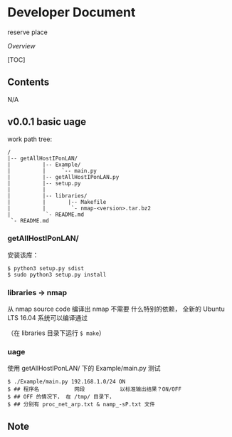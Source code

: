 # Developer Document

  reserve place

*Overview*

[TOC]

## Contents

  N/A

## v0.0.1 basic uage

work path tree:

```none
/
|-- getAllHostIPonLAN/
|          |-- Example/
|          |     `-- main.py
|          |-- getAllHostIPonLAN.py
|          |-- setup.py
|          |
|          |-- libraries/
|          |       |-- Makefile
|          |        `- nmap-<version>.tar.bz2
|           `- README.md
 `- README.md
```

### getAllHostIPonLAN/

  安装该库：

```shell
$ python3 setup.py sdist
$ sudo python3 setup.py install
```

### libraries -> nmap

  从 nmap source code 编译出 nmap 不需要 什么特别的依赖， 全新的 Ubuntu LTS 16.04 系统可以编译通过

（在 libraries 目录下运行 `$ make`）

### uage

  使用 getAllHostIPonLAN/ 下的 Example/main.py 测试
```shell
$ ./Example/main.py 192.168.1.0/24 ON
$ ## 程序名           网段           以标准输出结果？ON/OFF
$ ## OFF 的情况下， 在 /tmp/ 目录下， 
$ ## 分别有 proc_net_arp.txt & namp_-sP.txt 文件
```

## Note

  